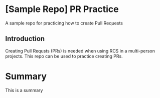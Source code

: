 # [Sample Repo] PR Practice
A sample repo for practicing how to create Pull Requests

## Introduction
Creating Pull Requsts (PRs) is needed when using RCS in a multi-person projects.
This repo can be used to practice creating PRs.

# Summary 
This is a summary

